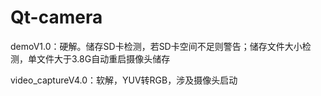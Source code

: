 # Qt-camera

demoV1.0：硬解。储存SD卡检测，若SD卡空间不足则警告；储存文件大小检测，单文件大于3.8G自动重启摄像头储存

video_captureV4.0：软解，YUV转RGB，涉及摄像头启动
